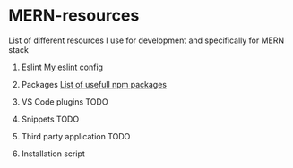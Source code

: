# MERN-resources
List of different resources I use for development and specifically for MERN stack

1. Eslint
[My eslint config](https://github.com/Nerwin/MERN-resources/blob/master/eslintrc.md)

2. Packages
[List of usefull npm packages](https://github.com/Nerwin/MERN-resources/blob/master/packages.md)

3. VS Code plugins
TODO

4. Snippets
TODO

5. Third party application
TODO

6. Installation script

